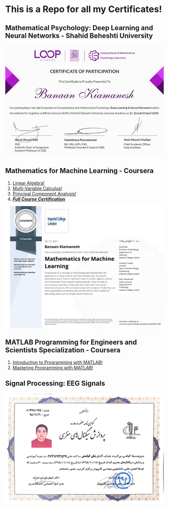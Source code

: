 # This is a Repo for all my Certificates!

## Mathematical Psychology: Deep Learning and Neural Networks - Shahid Beheshti University
![](images/LoopAcademy.jpg)

## Mathematics for Machine Learning - Coursera
1. [Linear Algebra!](https://www.coursera.org/verify/BB2NN94SPZJK)
2. [Multi-Variable Calculus!](https://www.coursera.org/verify/MS7LAE2FD3G8)
3. [Principal Component Analysis!](https://www.coursera.org/verify/923VR6SR9S6M)
4. ***[Full Course Certification](https://www.coursera.org/verify/specialization/CLGZVPDTLV66)***

![](images/Certif.jpg)


## MATLAB Programming for Engineers and Scientists Specialization - Coursera
1. [Introduction to Programming with MATLAB!](https://www.coursera.org/verify/URCJYST93VND)
2. [Mastering Programming with MATLAB!](https://www.coursera.org/verify/Q6MFNN7UYEHP)


## Signal Processing: EEG Signals 
![](images/EEG_Signal_Processing.jpg)